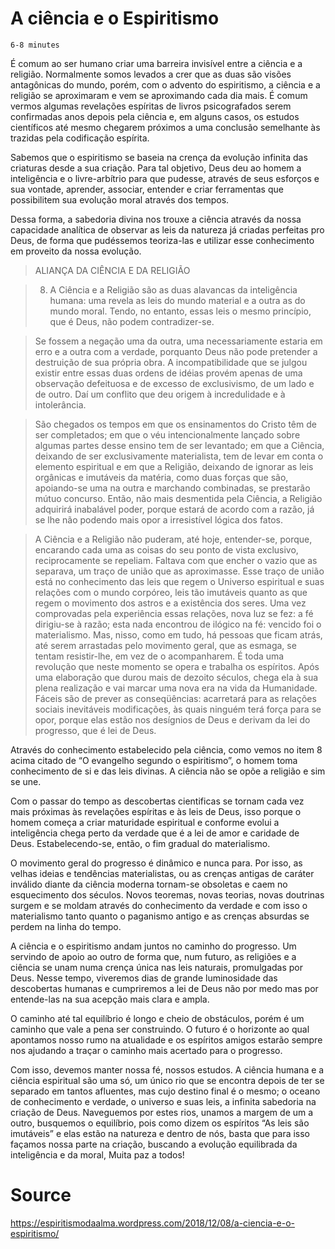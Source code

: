 # A ciência e o Espiritismo
`6-8 minutes`

É comum ao ser humano criar uma barreira invisível entre a ciência e a religião. Normalmente somos levados a crer que as duas são visões antagônicas do mundo, porém, com o advento do espiritismo, a ciência e a religião se aproximaram e vem se aproximando cada dia mais. É comum vermos algumas revelações espíritas de livros psicografados serem confirmadas anos depois pela ciência e, em alguns casos, os estudos científicos até mesmo chegarem próximos a uma conclusão semelhante às trazidas pela codificação espírita.

Sabemos que o espiritismo se baseia na crença da evolução infinita das criaturas desde a sua criação. Para tal objetivo, Deus deu ao homem a inteligência e o livre-arbítrio para que pudesse, através de seus esforços e sua vontade, aprender, associar, entender e criar ferramentas que possibilitem sua evolução moral através dos tempos.

Dessa forma, a sabedoria divina nos trouxe a ciência através da nossa capacidade analítica de observar as leis da natureza já criadas perfeitas pro Deus, de forma que pudéssemos teoriza-las e utilizar esse conhecimento em proveito da nossa evolução.

> ALIANÇA DA CIÊNCIA E DA RELIGIÃO

>8. A Ciência e a Religião são as duas alavancas da inteligência humana: uma revela as leis do mundo material e a outra as do mundo moral. Tendo, no entanto, essas leis o mesmo princípio, que é Deus, não podem contradizer-se.

>Se fossem a negação uma da outra, uma necessariamente estaria em erro e a outra com a verdade, porquanto Deus não pode pretender a destruição de sua própria obra. A incompatibilidade que se julgou existir entre essas duas ordens de idéias provém apenas de uma observação defeituosa e de excesso de exclusivismo, de um lado e de outro. Daí um conflito que deu origem à incredulidade e à intolerância.

>São chegados os tempos em que os ensinamentos do Cristo têm de ser completados; em que o véu intencionalmente lançado sobre algumas partes desse ensino tem de ser levantado; em que a Ciência, deixando de ser exclusivamente materialista, tem de levar em conta o elemento espiritual e em que a Religião, deixando de ignorar as leis orgânicas e imutáveis da matéria, como duas forças que são, apoiando-se uma na outra e marchando combinadas, se prestarão mútuo concurso. Então, não mais desmentida pela Ciência, a Religião adquirirá inabalável poder, porque estará de acordo com a razão, já se lhe não podendo mais opor a irresistível lógica dos fatos.

>A Ciência e a Religião não puderam, até hoje, entender-se, porque, encarando cada uma as coisas do seu ponto de vista exclusivo, reciprocamente se repeliam. Faltava com que encher o vazio que as separava, um traço de união que as aproximasse. Esse traço de união está no conhecimento das leis que regem o Universo espiritual e suas relações com o mundo corpóreo, leis tão imutáveis quanto as que regem o movimento dos astros e a existência dos seres. Uma vez comprovadas pela experiência essas relações, nova luz se fez: a fé dirigiu-se à razão; esta nada encontrou de ilógico na fé: vencido foi o materialismo. Mas, nisso, como em tudo, há pessoas que ficam atrás, até serem arrastadas pelo movimento geral, que as esmaga, se tentam resistir-lhe, em vez de o acompanharem. É toda uma revolução que neste momento se opera e trabalha os espíritos. Após uma elaboração que durou mais de dezoito séculos, chega ela à sua plena realização e vai marcar uma nova era na vida da Humanidade. Fáceis são de prever as conseqüências: acarretará para as relações sociais inevitáveis modificações, às quais ninguém terá força para se opor, porque elas estão nos desígnios de Deus e derivam da lei do progresso, que é lei de Deus.

Através do conhecimento estabelecido pela ciência, como vemos no item 8 acima citado de “O evangelho segundo o espiritismo”, o homem toma conhecimento de si e das leis divinas. A ciência não se opõe a religião e sim se une.

Com o passar do tempo as descobertas cientificas se tornam cada vez mais próximas às revelações espíritas e às leis de Deus, isso porque o homem começa a criar maturidade espiritual e conforme evolui a inteligência chega perto da verdade que é a lei de amor e caridade de Deus. Estabelecendo-se, então, o fim gradual do materialismo.

O movimento geral do progresso é dinâmico e nunca para. Por isso, as velhas ideias e tendências materialistas, ou as crenças antigas de caráter inválido diante da ciência moderna tornam-se obsoletas e caem no esquecimento dos séculos. Novos teoremas, novas teorias, novas doutrinas surgem e se moldam através do conhecimento da verdade e com isso o materialismo tanto quanto o paganismo antigo e as crenças absurdas se perdem na linha do tempo.

A ciência e o espiritismo andam juntos no caminho do progresso. Um servindo de apoio ao outro de forma que, num futuro, as religiões e a ciência se unam numa crença única nas leis naturais, promulgadas por Deus. Nesse tempo, viveremos dias de grande luminosidade das descobertas humanas e cumpriremos a lei de Deus não por medo mas por entende-las na sua acepção mais clara e ampla.

O caminho até tal equilíbrio é longo e cheio de obstáculos, porém é um caminho que vale a pena ser construindo. O futuro é o horizonte ao qual apontamos nosso rumo na atualidade e os espíritos amigos estarão sempre nos ajudando a traçar o caminho mais acertado para o progresso.

Com isso, devemos manter nossa fé, nossos estudos. A ciência humana e a ciência espiritual são uma só, um único rio que se encontra depois de ter se separado em tantos afluentes, mas cujo destino final é o mesmo; o oceano de conhecimento e verdade, o universo e suas leis, a infinita sabedoria na criação de Deus. Naveguemos por estes rios, unamos a margem de um a outro, busquemos o equilíbrio, pois como dizem os espíritos “As leis são imutáveis” e elas estão na natureza e dentro de nós, basta que para isso façamos nossa parte na criação, buscando a evolução equilibrada da inteligência e da moral, Muita paz a todos!

# Source
https://espiritismodaalma.wordpress.com/2018/12/08/a-ciencia-e-o-espiritismo/